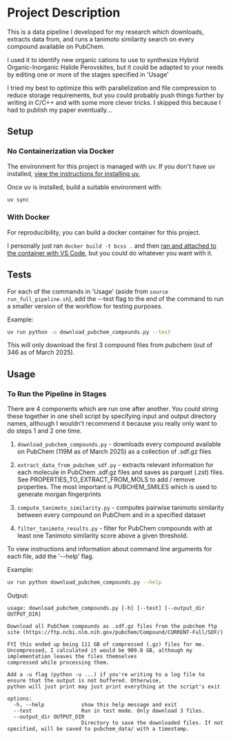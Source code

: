 # Project Description

This is a data pipeline I developed for my research which downloads, extracts data from, and runs a tanimoto similarity search on every compound available on PubChem.

I used it to identify new organic cations to use to synthesize Hybrid Organic-Inorganic Halide Perovskites, but it could be adapted to your needs by editing one or more of the stages specified in 'Usage'

I tried my best to optimize this with parallelization and file compression to reduce storage requirements, but you could probably push things further by writing in C/C++ and with some more clever tricks. I skipped this because I had to publish my paper eventually...

## Setup

### No Containerization via Docker

The environment for this project is managed with uv. If you don't have uv installed, [view the instructions for installing uv.](https://docs.astral.sh/uv/getting-started/installation/)

Once uv is installed, build a suitable environment with:

```bash
uv sync
```

### With Docker

For reproducibility, you can build a docker container for this project. 

I personally just ran `docker build -t bcss .` and then [ran and attached to the container with VS Code](https://code.visualstudio.com/docs/devcontainers/attach-container), but you could do whatever you want with it.

## Tests

For each of the commands in 'Usage' (aside from `source run_full_pipeline.sh`), add the --test flag to the end of the command to run a smaller version of the workflow for testing purposes.

Example:

```bash
uv run python -u download_pubchem_compounds.py --test
```

This will only download the first 3 compound files from pubchem (out of 346 as of March 2025).

## Usage

### To Run the Pipeline in Stages

There are 4 components which are run one after another. You could string these together in one shell script by specifying input and output directory names, although I wouldn't recommend it because you really only want to do steps 1 and 2 one time. 

1. `download_pubchem_compounds.py` - downloads every compound available on PubChem (119M as of March 2025) as a collection of .sdf.gz files

2. `extract_data_from_pubchem_sdf.py` - extracts relevant information for each molecule in PubChem .sdf.gz files and saves as parquet (.zst) files. See PROPERTIES_TO_EXTRACT_FROM_MOLS to add / remove properties. The most important is PUBCHEM_SMILES which is used to generate morgan fingerprints

3. `compute_tanimoto_similarity.py` - computes pairwise tanimoto similarity between every compound on PubChem and in a specified dataset

4. `filter_tanimoto_results.py` - filter for PubChem compounds with at least one Tanimoto similarity score above a given threshold. 

To view instructions and information about command line arguments for each file, add the '--help' flag. 

Example:

```bash
uv run python download_pubchem_compounds.py --help
```

Output:

```
usage: download_pubchem_compounds.py [-h] [--test] [--output_dir OUTPUT_DIR]

Download all PubChem compounds as .sdf.gz files from the pubchem ftp site (https://ftp.ncbi.nlm.nih.gov/pubchem/Compound/CURRENT-Full/SDF/) 

FYI this ended up being 111 GB of compressed (.gz) files for me. Uncompressed, I calculated it would be 909.8 GB, although my implementation leaves the files themselves
compressed while processing them. 

Add a -u flag (python -u ...) if you're writing to a log file to ensure that the output is not buffered. Otherwise,
python will just print may just print everything at the script's exit

options:
  -h, --help            show this help message and exit
  --test                Run in test mode. Only download 3 files.
  --output_dir OUTPUT_DIR
                        Directory to save the downloaded files. If not specified, will be saved to pubchem_data/ with a timestamp.
```
